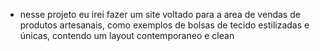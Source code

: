 - nesse projeto eu irei fazer um site voltado para a area de vendas de produtos artesanais, como exemplos de bolsas de tecido estilizadas e únicas, contendo um layout contemporaneo e clean
